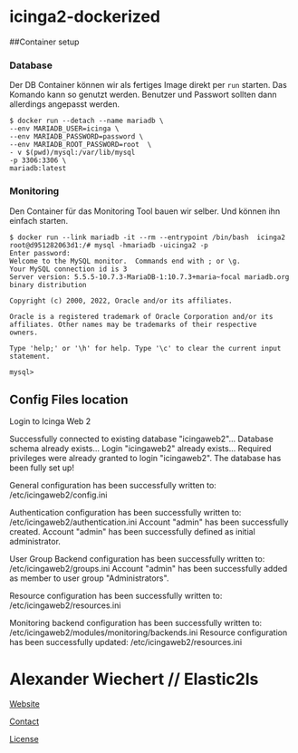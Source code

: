 # icinga2-dockerized

##Container setup

### Database
Der DB Container können wir als fertiges Image direkt per `run` starten. Das Komando kann so genutzt werden. Benutzer und Passwort sollten dann allerdings angepasst werden.

```
$ docker run --detach --name mariadb \
--env MARIADB_USER=icinga \
--env MARIADB_PASSWORD=password \
--env MARIADB_ROOT_PASSWORD=root  \
- v $(pwd)/mysql:/var/lib/mysql
-p 3306:3306 \
mariadb:latest
```

### Monitoring
Den Container für das Monitoring Tool bauen wir selber. Und können ihn einfach starten. 

```
$ docker run --link mariadb -it --rm --entrypoint /bin/bash  icinga2
root@d951282063d1:/# mysql -hmariadb -uicinga2 -p
Enter password: 
Welcome to the MySQL monitor.  Commands end with ; or \g.
Your MySQL connection id is 3
Server version: 5.5.5-10.7.3-MariaDB-1:10.7.3+maria~focal mariadb.org binary distribution

Copyright (c) 2000, 2022, Oracle and/or its affiliates.

Oracle is a registered trademark of Oracle Corporation and/or its
affiliates. Other names may be trademarks of their respective
owners.

Type 'help;' or '\h' for help. Type '\c' to clear the current input statement.

mysql> 

```

## Config Files location


Login to Icinga Web 2

Successfully connected to existing database "icingaweb2"...
Database schema already exists...
Login "icingaweb2" already exists...
Required privileges were already granted to login "icingaweb2".
The database has been fully set up!

General configuration has been successfully written to: /etc/icingaweb2/config.ini

Authentication configuration has been successfully written to: /etc/icingaweb2/authentication.ini
Account "admin" has been successfully created.
Account "admin" has been successfully defined as initial administrator.

User Group Backend configuration has been successfully written to: /etc/icingaweb2/groups.ini
Account "admin" has been successfully added as member to user group "Administrators".

Resource configuration has been successfully written to: /etc/icingaweb2/resources.ini

Monitoring backend configuration has been successfully written to: /etc/icingaweb2/modules/monitoring/backends.ini
Resource configuration has been successfully updated: /etc/icingaweb2/resources.ini

# Alexander Wiechert // Elastic2ls

[Website](https://www.elastic2ls.com/)

[Contact](info@elastic2ls.com)

[License](https://github.com/AlexanderWiechert/.github/blob/main/LICENSE)

